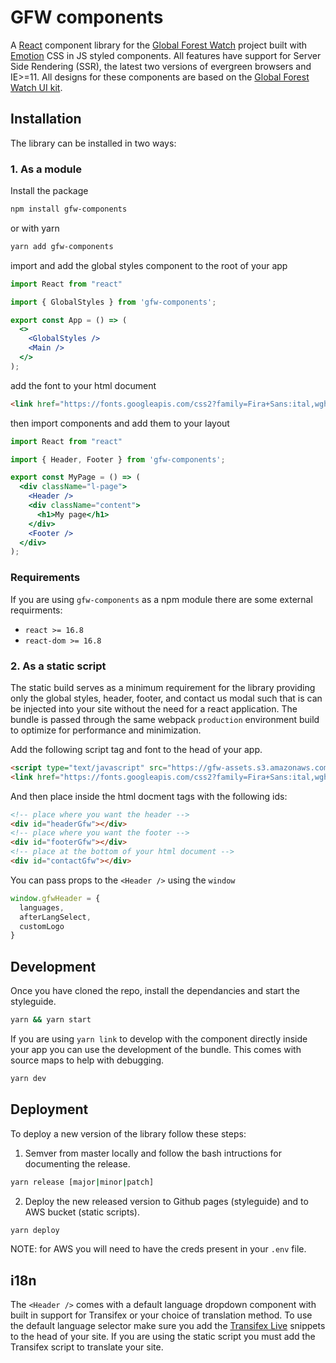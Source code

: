 # GFW components

A [React](https://reactjs.org/) component library for the [Global Forest Watch](https://github.com/Vizzuality/gfw) project built with [Emotion](https://emotion.sh/docs/introduction) CSS in JS styled components. All features have support for Server Side Rendering (SSR), the latest two versions of evergreen browsers and IE>=11. All designs for these components are based on the [Global Forest Watch UI kit](https://invis.io/82QPKXD964H).
<br />

## Installation

The library can be installed in two ways:
<br />

### 1. As a module

Install the package

```bash
npm install gfw-components
```

or with yarn

```bash
yarn add gfw-components
```

import and add the global styles component to the root of your app

```jsx static
import React from "react"

import { GlobalStyles } from 'gfw-components';

export const App = () => (
  <>
    <GlobalStyles />
    <Main />
  </>
);
```

add the font to your html document
```html
<link href="https://fonts.googleapis.com/css2?family=Fira+Sans:ital,wght@0,300;0,400;0,500;0,600;1,300;1,400;1,500;1,600&display=swap" rel="stylesheet">
```

then import components and add them to your layout

```jsx static
import React from "react"

import { Header, Footer } from 'gfw-components';

export const MyPage = () => (
  <div className="l-page">
    <Header />
    <div className="content">
      <h1>My page</h1>
    </div>
    <Footer />
  </div>
);
```

### Requirements

If you are using `gfw-components` as a npm module there are some external requirments:
- `react >= 16.8`
- `react-dom >= 16.8`

### 2. As a static script
The static build serves as a minimum requirement for the library providing only the global styles, header, footer, and contact us modal such that is can be injected into your site without the need for a react application. The bundle is passed through the same webpack `production` environment build to optimize for performance and minimization.

Add the following script tag and font to the head of your app.

```html
<script type="text/javascript" src="https://gfw-assets.s3.amazonaws.com/static/gfw-assets.latest.js" preconnect></script>
<link href="https://fonts.googleapis.com/css2?family=Fira+Sans:ital,wght@0,300;0,400;0,500;0,600;1,300;1,400;1,500;1,600&display=swap" rel="stylesheet">
```

And then place inside the html docment tags with the following ids:

```html
<!-- place where you want the header -->
<div id="headerGfw"></div>
<!-- place where you want the footer -->
<div id="footerGfw"></div>
<!-- place at the bottom of your html document -->
<div id="contactGfw"></div>
```

You can pass props to the `<Header />` using the `window`

```js
window.gfwHeader = {
  languages,
  afterLangSelect,
  customLogo
}
```

## Development

Once you have cloned the repo, install the dependancies and start the styleguide.

```bash
yarn && yarn start
```

If you are using `yarn link` to develop with the component directly inside your app you can use the development of the bundle. This comes with source maps to help with debugging.

```bash
yarn dev
```

## Deployment

To deploy a new version of the library follow these steps:

1. Semver from master locally and follow the bash intructions for documenting the release.

```bash
yarn release [major|minor|patch]
```

2. Deploy the new released version to Github pages (styleguide) and to AWS bucket (static scripts).

```bash
yarn deploy
```

NOTE: for AWS you will need to have the creds present in your `.env` file.

## i18n

The `<Header />` comes with a default language dropdown component with built in support for Transifex or your choice of translation method. To use the default language selector make sure you add the [Transifex Live](https://docs.transifex.com/live/installing-the-javascript-snippet) snippets to the head of your site. If you are using the static script you must add the Transifex script to translate your site.